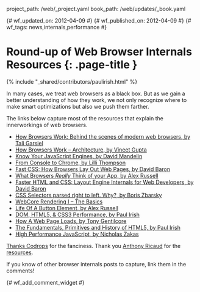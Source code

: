 project_path: /web/_project.yaml
book_path: /web/updates/_book.yaml

{# wf_updated_on: 2012-04-09 #}
{# wf_published_on: 2012-04-09 #}
{# wf_tags: news,internals,performance #}

# Round-up of Web Browser Internals Resources {: .page-title }

{% include "_shared/contributors/paulirish.html" %}



In many cases, we treat web browsers as a black box. But as we gain a better understanding of how they work, we not only recognize where to make smart optimizations but also we push them farther.

The links below capture most of the resources that explain the innerworkings of web browsers.

<ul id="da-thumbs" class="da-thumbs" >
  <li>
    <a href="http://www.html5rocks.com/en/tutorials/internals/howbrowserswork/">
      How Browsers Work: Behind the scenes of modern web browsers, by Tali Garsiel
    </a>
  </li>

  <li>
    <a href="http://www.vineetgupta.com/2010/11/how-browsers-work-part-1-architecture/">
      How Browsers Work – Architecture, by Vineet Gupta
    </a>
  </li>

  <li>
    <a href="http://blog.mozilla.com/dmandelin/2011/06/16/know-your-engines-at-oreilly-velocity-2011/">
      Know Your JavaScript Engines, by David Mandelin
    </a>
  </li>

  <li>
    <a href="http://www.youtube.com/watch?v=XAqIpGU8ZZk">
      From Console to Chrome, by Lilli Thompson
    </a>
  </li>

  <li>
    <a href="http://dbaron.org/talks/2012-03-11-sxsw/master.xhtml">
      Fast CSS: How Browsers Lay Out Web Pages, by David Baron
    </a>
  </li>

  <li>
    <a href="http://dayofjs.com/videos/22158462/web-browsers_alex-russel">
      What Browsers <em>Really</em> Think of your App, by Alex Russell
    </a>
  </li>

  <li>
    <a href="http://www.youtube.com/watch?v=a2_6bGNZ7bA">
      Faster HTML and CSS: Layout Eng&shy;ine Internals for Web Dev&shy;elop&shy;ers, by David Baron
    </a>
  </li>

  <li>
    <a href="http://stackoverflow.com/questions/5797014/css-selectors-parsed-right-to-left-why/5813672#5813672">
      CSS Selectors parsed right to left. Why?, by Boris Zbarsky
    </a>
  </li>

  <li>
    <a href="http://www.webkit.org/blog/114/webcore-rendering-i-the-basics/">
      WebCore Rendering I – The Basics
    </a>
  </li>

  <li>
    <a href="http://vimeo.com/32364192">
      Life Of A Button Element, by Alex Russell
    </a>
  </li>


  <li>
    <a href="http://paulirish.com/2011/dom-html5-css3-performance/">
      DOM, HTML5, &amp; CSS3 Performance, by Paul Irish
    </a>
  </li>

  <li>
    <a href="http://gent.ilcore.com/2011/05/how-web-page-loads.html">
      How A Web Page Loads, by Tony Gentilcore
    </a>
  </li>

  <li>
    <a href="http://paulirish.com/2011/primitives-html5-video/">
      The Fund&shy;amentals, Prim&shy;itives and His&shy;tory of HTML5, by Paul Irish
    </a>
  </li>

  <li>
    <a href="https://vimeo.com/16241085">
      High Performance JavaScript, by Nicholas Zakas
    </a>
  </li>
</ul>


<a href="http://tympanus.net/codrops/2012/04/09/direction-aware-hover-effect-with-css3-and-jquery/">Thanks Codrops</a> for the fanciness. Thank you <a href="https://twitter.com/#!/rik24d">Anthony Ricaud</a> for the <a href="http://blogmarks.net/user/rik/marks/tag/navigateur-marche">resources</a>.

If you know of other browser internals posts to capture, link them in the comments!


{# wf_add_comment_widget #}
